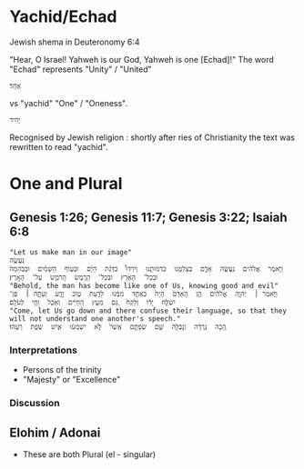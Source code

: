 # Yachid/Echad

Jewish shema in Deuteronomy 6:4

"Hear, O Israel! Yahweh is our God, Yahweh is one [Echad]!"
The word "Echad" represents "Unity" / "United" 

    אֶחָֽד׃

vs "yachid" "One" / "Oneness".

    יָחִיד

Recognised by Jewish religion : shortly after ries of Christianity the text was rewritten to read "yachid".


# One and Plural

## Genesis 1:26; Genesis 11:7; Genesis 3:22; Isaiah 6:8

    "Let us make man in our image"
    נַֽעֲשֶׂ֥ה
    וַיֹּ֣אמֶר  אֱלֹהִ֔ים  נַֽעֲשֶׂ֥ה  אָדָ֛ם  בְּצַלְמֵ֖נוּ  כִּדְמוּתֵ֑נוּ  וְיִרְדּוּ֩  בִדְגַ֨ת  הַיָּ֜ם  וּבְע֣וֹף  הַשָּׁמַ֗יִם  וּבַבְּהֵמָה֙  וּבְכָל־  הָאָ֔רֶץ  וּבְכָל־  הָרֶ֖מֶשׂ  הָֽרֹמֵ֥שׂ  עַל־  הָאָֽרֶץ׃ 
    "Behold, the man has become like one of Us, knowing good and evil"
    וַיֹּ֣אמֶר ׀  יְהוָ֣ה  אֱלֹהִ֗ים  הֵ֤ן  הָֽאָדָם֙  הָיָה֙  כְּאַחַ֣ד  מִמֶּ֔נּוּ  לָדַ֖עַת  ט֣וֹב  וָרָ֑ע  וְעַתָּ֣ה ׀  פֶּן־  יִשְׁלַ֣ח  יָד֗וֹ  וְלָקַח֙  גַּ֚ם  מֵעֵ֣ץ  הַֽחַיִּ֔ים  וְאָכַ֖ל  וָחַ֥י  לְעֹלָֽם׃
    "Come, let Us go down and there confuse their language, so that they will not understand one another's speech."
    הָ֚בָה  נֵֽרְדָ֔ה  וְנָבְלָ֥ה  שָׁ֖ם  שְׂפָתָ֑ם  אֲשֶׁר֙  לֹ֣א  יִשְׁמְע֔וּ  אִ֖ישׁ  שְׂפַ֥ת  רֵעֵֽהוּ׃	

### Interpretations

 - Persons of the trinity
 - "Majesty" or "Excellence"

### Discussion


## Elohim / Adonai

 - These are both Plural (el - singular)

